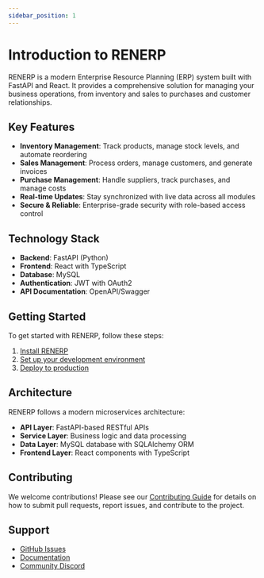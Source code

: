 ```yaml
---
sidebar_position: 1
---
```


# Introduction to RENERP

RENERP is a modern Enterprise Resource Planning (ERP) system built with FastAPI and React. It provides a comprehensive solution for managing your business operations, from inventory and sales to purchases and customer relationships.

## Key Features

- **Inventory Management**: Track products, manage stock levels, and automate reordering
- **Sales Management**: Process orders, manage customers, and generate invoices
- **Purchase Management**: Handle suppliers, track purchases, and manage costs
- **Real-time Updates**: Stay synchronized with live data across all modules
- **Secure & Reliable**: Enterprise-grade security with role-based access control

## Technology Stack

- **Backend**: FastAPI (Python)
- **Frontend**: React with TypeScript
- **Database**: MySQL
- **Authentication**: JWT with OAuth2
- **API Documentation**: OpenAPI/Swagger

## Getting Started

To get started with RENERP, follow these steps:

1. [Install RENERP](/installation)
2. [Set up your development environment](/development)
3. [Deploy to production](/deployment)

## Architecture

RENERP follows a modern microservices architecture:

- **API Layer**: FastAPI-based RESTful APIs
- **Service Layer**: Business logic and data processing
- **Data Layer**: MySQL database with SQLAlchemy ORM
- **Frontend Layer**: React components with TypeScript

## Contributing

We welcome contributions! Please see our [Contributing Guide](/contributing) for details on how to submit pull requests, report issues, and contribute to the project.

## Support

- [GitHub Issues](https://github.com/DankiCalamari/renerp/issues)
- [Documentation](/)
- [Community Discord](https://discord.gg/renerp) 